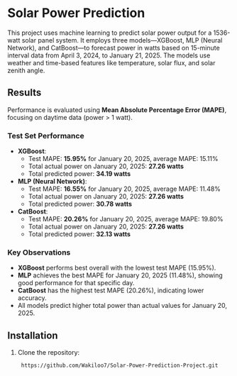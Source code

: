 # Solar Power Prediction

This project uses machine learning to predict solar power output for a 1536-watt solar panel system. It employs three models—XGBoost, MLP (Neural Network), and CatBoost—to forecast power in watts based on 15-minute interval data from April 3, 2024, to January 21, 2025. The models use weather and time-based features like temperature, solar flux, and solar zenith angle.

## Results

Performance is evaluated using **Mean Absolute Percentage Error (MAPE)**, focusing on daytime data (power > 1 watt).

### Test Set Performance
- **XGBoost**:
  - Test MAPE: **15.95%** for January 20, 2025, average MAPE: 15.11%
  - Total actual power on January 20, 2025: **27.26 watts**
  - Total predicted power: **34.19 watts**
- **MLP (Neural Network)**:
  - Test MAPE: **16.55%** for January 20, 2025, average MAPE: 11.48%
  - Total actual power on January 20, 2025: **27.26 watts**
  - Total predicted power: **30.78 watts**
- **CatBoost**:
  - Test MAPE: **20.26%** for January 20, 2025, average MAPE: 19.80%
  - Total actual power on January 20, 2025: **27.26 watts**
  - Total predicted power: **32.13 watts**

### Key Observations
- **XGBoost** performs best overall with the lowest test MAPE (15.95%).
- **MLP** achieves the best MAPE for January 20, 2025 (11.48%), showing good performance for that specific day.
- **CatBoost** has the highest test MAPE (20.26%), indicating lower accuracy.
- All models predict higher total power than actual values for January 20, 2025.

## Installation

1. Clone the repository:
   ```bash
    https://github.com/Wakiloo7/Solar-Power-Prediction-Project.git
